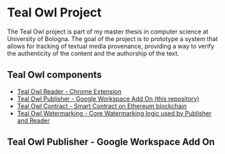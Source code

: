 # Teal Owl Project
The Teal Owl project is part of my master thesis in computer science at University of Bologna.
The goal of the project is to prototype a system that allows for tracking of textual media provenance, providing a way to verify the authenticity of the content and the authorship of the text.

## Teal Owl components
- [Teal Owl Reader - Chrome Extension](https://github.com/ale-ben/Teal-Owl_Reader)
- [Teal Owl Publisher - Google Workspace Add On (this repository)](https://github.com/ale-ben/Teal-Owl_Publisher)
- [Teal Owl Contract - Smart Contract on Ethereum blockchain](https://github.com/ale-ben/Teal-Owl_Contract)
- [Teal Owl Watermarking - Core Watermarking logic used by Publisher and Reader](https://github.com/ale-ben/Teal-Owl_Watermarking)

## Teal Owl Publisher - Google Workspace Add On
